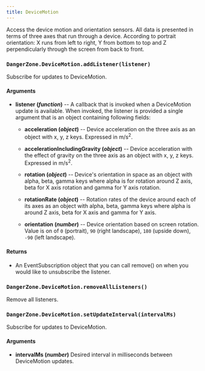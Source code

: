 ```yaml
---
title: DeviceMotion
---
```


Access the device motion and orientation sensors. All data is presented in terms of three axes that run through a device. According to portrait orientation: X runs from left to right, Y from bottom to top and Z perpendicularly through the screen from back to front.

### `DangerZone.DeviceMotion.addListener(listener)`

Subscribe for updates to DeviceMotion.

#### Arguments

-   **listener (_function_)** -- A callback that is invoked when a
    DeviceMotion update is available. When invoked, the listener is
    provided a single argument that is an object containing following fields:
    
    -   **acceleration (_object_)** -- Device acceleration on the three axis as an object with x, y, z keys. Expressed in m/s<sup>2</sup>.
    
    -   **accelerationIncludingGravity (_object_)** -- Device acceleration with the effect of gravity on the three axis as an object with x, y, z keys. Expressed in m/s<sup>2</sup>.
    
    -   **rotation (_object_)** -- Device's orientation in space as an object with alpha, beta, gamma keys where alpha is for rotation around Z axis, beta for X axis rotation and gamma for Y axis rotation.
    
    -   **rotationRate (_object_)** -- Rotation rates of the device around each of its axes as an object with alpha, beta, gamma keys where alpha is around Z axis, beta for X axis and gamma for Y axis.
    
    -   **orientation (_number_)** -- Device orientation based on screen rotation. Value is on of `0` (portrait), `90` (right landscape), `180` (upside down), `-90` (left landscape).

#### Returns

-   An EventSubscription object that you can call remove() on when you
    would like to unsubscribe the listener.

### `DangerZone.DeviceMotion.removeAllListeners()`

Remove all listeners.

### `DangerZone.DeviceMotion.setUpdateInterval(intervalMs)`

Subscribe for updates to DeviceMotion.

#### Arguments

-   **intervalMs (_number_)** Desired interval in milliseconds between
    DeviceMotion updates.

#